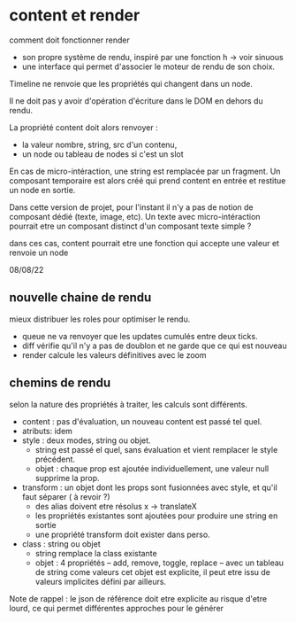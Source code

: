 # content et render

comment doit fonctionner render

- son propre système de rendu, inspiré par une fonction h -> voir sinuous
- une interface qui permet d'associer le moteur de rendu de son choix.

Timeline ne renvoie que les propriétés qui changent dans un node.

Il ne doit pas y avoir d'opération d'écriture dans le DOM en dehors du rendu.

La propriété content doit alors renvoyer :

- la valeur nombre, string, src d'un contenu,
- un node ou tableau de nodes si c'est un slot

En cas de micro-intéraction, une string est remplacée par un fragment.
Un composant temporaire est alors créé qui prend content en entrée et restitue un node en sortie.

Dans cette version de projet, pour l'instant il n'y a pas de notion de composant dédié (texte, image, etc).
Un texte avec micro-intéraction pourrait etre un composant distinct d'un composant texte simple ?

dans ces cas, content pourrait etre une fonction qui accepte une valeur et renvoie un node

08/08/22

## nouvelle chaine de rendu

mieux distribuer les roles pour optimiser le rendu.

- queue ne va renvoyer que les updates cumulés entre deux ticks.
- diff vérifie qu'il n'y a pas de doublon et ne garde que ce qui est nouveau
- render calcule les valeurs définitives avec le zoom

## chemins de rendu

selon la nature des propriétés à traiter, les calculs sont différents.

- content : pas d'évaluation, un nouveau content est passé tel quel.
- atributs: idem
- style : deux modes, string ou objet.
  - string est passé el quel, sans évaluation et vient remplacer le style précédent.
  - objet : chaque prop est ajoutée individuellement, une valeur null supprime la prop.
- transform : un objet dont les props sont fusionnées avec style, et qu'il faut séparer ( à revoir ?)
  - des alias doivent etre résolus x -> translateX
  - les propriétés existantes sont ajoutées pour produire une string en sortie
  - une propriété transform doit exister dans perso.
- class : string ou objet
  - string remplace la class existante
  - objet : 4 propriétés – add, remove, toggle, replace – avec un tableau de string come valeurs
    cet objet est explicite, il peut etre issu de valeurs implicites défini par ailleurs.

Note de rappel : le json de référence doit etre explicite au risque d'etre lourd, ce qui permet différentes approches pour le générer
